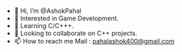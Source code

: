 - 👋 Hi, I’m @AshokPahal
- 👀 Interested in Game Development.
- 🌱 Learning C/C+++.
- 💞️ Looking to collaborate on C++ projects.
- 📫 How to reach me Mail : pahalashok400@gmail.com

<!---
AshokPahal/AshokPahal is a ✨ special ✨ repository because its `README.md` (this file) appears on your GitHub profile.
You can click the Preview link to take a look at your changes.
--->
